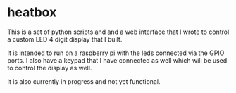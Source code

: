 # heatbox

This is a set of python scripts and and a web interface that I wrote to control a custom LED 4 digit display that I built.

It is intended to run on a raspberry pi with the leds connected via the GPIO ports.  I also have a keypad that I have connected as well which will be used to control the display as well.

It is also currently in progress and not yet functional.
